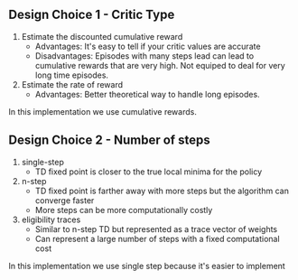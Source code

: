 ## Design Choice 1 - Critic Type
1. Estimate the discounted cumulative reward
	* Advantages: It's easy to tell if your critic values are accurate
	* Disadvantages: Episodes with many steps lead can lead to cumulative rewards that are very high. Not equiped to deal for very long time episodes.
2. Estimate the rate of reward
	* Advantages: Better theoretical way to handle long episodes.

In this implementation we use cumulative rewards.

## Design Choice 2 - Number of steps
1. single-step
    * TD fixed point is closer to the true local minima for the policy
2. n-step
    * TD fixed point is farther away with more steps but the algorithm can converge faster
    * More steps can be more computationally costly
3. eligibility traces
    * Similar to n-step TD but represented as a trace vector of weights
    * Can represent a large number of steps with a fixed computational cost

In this implementation we use single step because it's easier to implement
